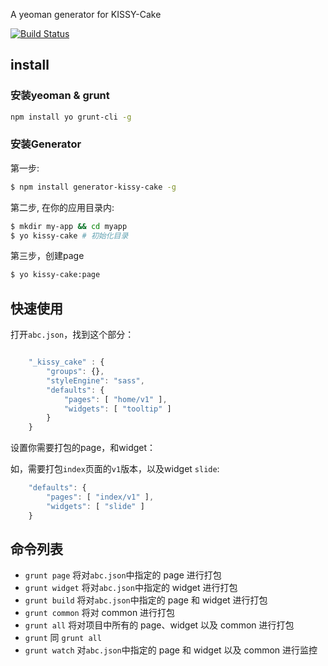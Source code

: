 A yeoman generator for KISSY-Cake

[![Build Status](https://secure.travis-ci.org/neekey/generator-kissy-cake.png)](http://travis-ci.org/neekey/generator-kissy-cake)

## install

### 安装yeoman & grunt
````sh
npm install yo grunt-cli -g
````

### 安装Generator

第一步:

```sh
$ npm install generator-kissy-cake -g
```

第二步, 在你的应用目录内:

```sh
$ mkdir my-app && cd myapp
$ yo kissy-cake # 初始化目录
```

第三步，创建page

```sh
$ yo kissy-cake:page
```

## 快速使用

打开`abc.json`，找到这个部分：

```js

    "_kissy_cake" : {
        "groups": {},
        "styleEngine": "sass",
        "defaults": {
            "pages": [ "home/v1" ],
            "widgets": [ "tooltip" ]
        }
    }
```

设置你需要打包的page，和widget：

如，需要打包`index`页面的`v1`版本，以及widget `slide`:

```js
    "defaults": {
        "pages": [ "index/v1" ],
        "widgets": [ "slide" ]
    }
```

## 命令列表

- `grunt page` 将对`abc.json`中指定的 page 进行打包
- `grunt widget` 将对`abc.json`中指定的 widget 进行打包
- `grunt build` 将对`abc.json`中指定的 page 和 widget 进行打包
- `grunt common` 将对 common 进行打包
- `grunt all` 将对项目中所有的 page、widget 以及 common 进行打包
- `grunt` 同 `grunt all`
- `grunt watch` 对`abc.json`中指定的 page 和 widget 以及 common 进行监控

